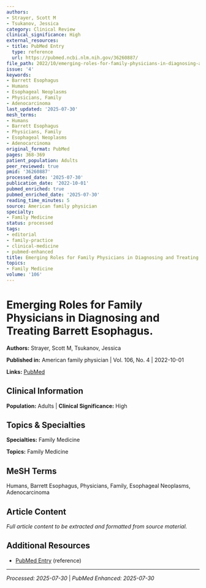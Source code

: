 ```yaml
---
authors:
- Strayer, Scott M
- Tsukanov, Jessica
category: Clinical Review
clinical_significance: High
external_resources:
- title: PubMed Entry
  type: reference
  url: https://pubmed.ncbi.nlm.nih.gov/36260887/
file_path: 2022/10/emerging-roles-for-family-physicians-in-diagnosing-and-treat.md
issue: '4'
keywords:
- Barrett Esophagus
- Humans
- Esophageal Neoplasms
- Physicians, Family
- Adenocarcinoma
last_updated: '2025-07-30'
mesh_terms:
- Humans
- Barrett Esophagus
- Physicians, Family
- Esophageal Neoplasms
- Adenocarcinoma
original_format: PubMed
pages: 368-369
patient_population: Adults
peer_reviewed: true
pmid: '36260887'
processed_date: '2025-07-30'
publication_date: '2022-10-01'
pubmed_enriched: true
pubmed_enriched_date: '2025-07-30'
reading_time_minutes: 5
source: American family physician
specialty:
- Family Medicine
status: processed
tags:
- editorial
- family-practice
- clinical-medicine
- pubmed-enhanced
title: Emerging Roles for Family Physicians in Diagnosing and Treating Barrett Esophagus.
topics:
- Family Medicine
volume: '106'
---
```


# Emerging Roles for Family Physicians in Diagnosing and Treating Barrett Esophagus.

**Authors:** Strayer, Scott M, Tsukanov, Jessica

**Published in:** American family physician | Vol. 106, No. 4 | 2022-10-01

**Links:** [PubMed](https://pubmed.ncbi.nlm.nih.gov/36260887/)

## Clinical Information

**Population:** Adults | **Clinical Significance:** High

## Topics & Specialties

**Specialties:** Family Medicine

**Topics:** Family Medicine

## MeSH Terms

Humans, Barrett Esophagus, Physicians, Family, Esophageal Neoplasms, Adenocarcinoma

## Article Content

*Full article content to be extracted and formatted from source material.*

## Additional Resources

- [PubMed Entry](https://pubmed.ncbi.nlm.nih.gov/36260887/) (reference)

---

*Processed: 2025-07-30* | *PubMed Enhanced: 2025-07-30*
